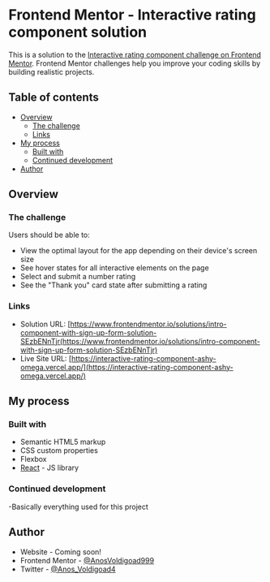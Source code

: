 # Frontend Mentor - Interactive rating component solution

This is a solution to the [Interactive rating component challenge on Frontend Mentor](https://www.frontendmentor.io/challenges/interactive-rating-component-koxpeBUmI). Frontend Mentor challenges help you improve your coding skills by building realistic projects. 

## Table of contents

- [Overview](#overview)
  - [The challenge](#the-challenge)
  - [Links](#links)
- [My process](#my-process)
  - [Built with](#built-with)
  - [Continued development](#continued-development)
- [Author](#author)

## Overview

### The challenge

Users should be able to:

- View the optimal layout for the app depending on their device's screen size
- See hover states for all interactive elements on the page
- Select and submit a number rating
- See the "Thank you" card state after submitting a rating


### Links

- Solution URL: [https://www.frontendmentor.io/solutions/intro-component-with-sign-up-form-solution-SEzbENnTjr(https://www.frontendmentor.io/solutions/intro-component-with-sign-up-form-solution-SEzbENnTjr)
- Live Site URL: [https://interactive-rating-component-ashy-omega.vercel.app/](https://interactive-rating-component-ashy-omega.vercel.app/)

## My process

### Built with

- Semantic HTML5 markup
- CSS custom properties
- Flexbox
- [React](https://reactjs.org/) - JS library



### Continued development

-Basically everything used for this project



## Author

- Website - Coming soon!
- Frontend Mentor - [@AnosVoldigoad999](https://www.frontendmentor.io/profile/AnosVoldigoad999)
- Twitter - [@Anos_Voldigoad4](https://twitter.com/Anos_Voldigoad4)



